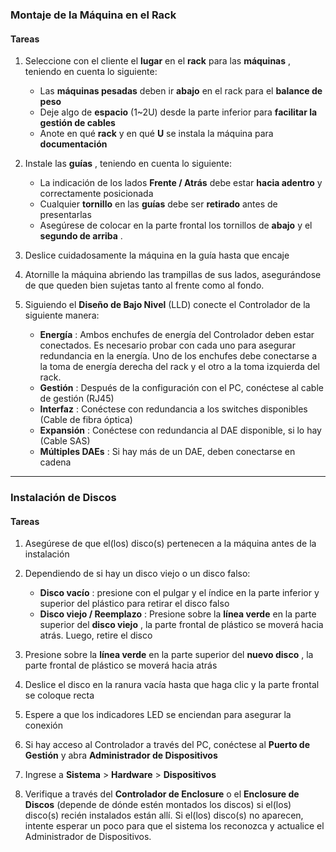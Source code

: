 
### **Montaje de la Máquina en el Rack**

#### Tareas

1. Seleccione con el cliente el **lugar** en el **rack** para las  **máquinas** , teniendo en cuenta lo siguiente:

   * Las **máquinas pesadas** deben ir **abajo** en el rack para el **balance de peso**
   * Deje algo de **espacio** (1~2U) desde la parte inferior para **facilitar la gestión de cables**
   * Anote en qué **rack** y en qué **U** se instala la máquina para **documentación**
2. Instale las  **guías** , teniendo en cuenta lo siguiente:

   * La indicación de los lados **Frente / Atrás** debe estar **hacia adentro** y correctamente posicionada
   * Cualquier **tornillo** en las **guías** debe ser **retirado** antes de presentarlas
   * Asegúrese de colocar en la parte frontal los tornillos de **abajo** y el  **segundo de arriba** .
3. Deslice cuidadosamente la máquina en la guía hasta que encaje
4. Atornille la máquina abriendo las trampillas de sus lados, asegurándose de que queden bien sujetas tanto al frente como al fondo.
5. Siguiendo el **Diseño de Bajo Nivel** (LLD) conecte el Controlador de la siguiente manera:

   * **Energía** : Ambos enchufes de energía del Controlador deben estar conectados. Es necesario probar con cada uno para asegurar redundancia en la energía. Uno de los enchufes debe conectarse a la toma de energía derecha del rack y el otro a la toma izquierda del rack.
   * **Gestión** : Después de la configuración con el PC, conéctese al cable de gestión (RJ45)
   * **Interfaz** : Conéctese con redundancia a los switches disponibles (Cable de fibra óptica)
   * **Expansión** : Conéctese con redundancia al DAE disponible, si lo hay (Cable SAS)
   * **Múltiples DAEs** : Si hay más de un DAE, deben conectarse en cadena

---

### **Instalación de Discos**

#### Tareas

1. Asegúrese de que el(los) disco(s) pertenecen a la máquina antes de la instalación
2. Dependiendo de si hay un disco viejo o un disco falso:

   * **Disco vacío** : presione con el pulgar y el índice en la parte inferior y superior del plástico para retirar el disco falso
   * **Disco viejo / Reemplazo** : Presione sobre la **línea verde** en la parte superior del  **disco viejo** , la parte frontal de plástico se moverá hacia atrás. Luego, retire el disco
3. Presione sobre la **línea verde** en la parte superior del  **nuevo disco** , la parte frontal de plástico se moverá hacia atrás
4. Deslice el disco en la ranura vacía hasta que haga clic y la parte frontal se coloque recta
5. Espere a que los indicadores LED se enciendan para asegurar la conexión
6. Si hay acceso al Controlador a través del PC, conéctese al **Puerto de Gestión** y abra **Administrador de Dispositivos**
7. Ingrese a **Sistema** > **Hardware** > **Dispositivos**
8. Verifique a través del **Controlador de Enclosure** o el **Enclosure de Discos** (depende de dónde estén montados los discos) si el(los) disco(s) recién instalados están allí. Si el(los) disco(s) no aparecen, intente esperar un poco para que el sistema los reconozca y actualice el Administrador de Dispositivos.
